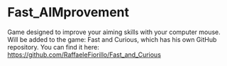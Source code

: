 # Fast_AIMprovement
Game designed to improve your aiming skills with your computer mouse. 
Will be added to the game: Fast and Curious, which has his own GitHub repository. You can find it here: https://github.com/RaffaeleFiorillo/Fast_and_Curious
